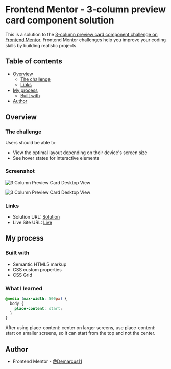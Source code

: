 # Frontend Mentor - 3-column preview card component solution

This is a solution to the [3-column preview card component challenge on Frontend Mentor](https://www.frontendmentor.io/challenges/3column-preview-card-component-pH92eAR2-). Frontend Mentor challenges help you improve your coding skills by building realistic projects.

## Table of contents

- [Overview](#overview)
  - [The challenge](#the-challenge)
  - [Links](#links)
- [My process](#my-process)
  - [Built with](#built-with)
- [Author](#author)

## Overview

### The challenge

Users should be able to:

- View the optimal layout depending on their device's screen size
- See hover states for interactive elements

### Screenshot

![3 Column Preview Card Desktop View](https://drive.google.com/uc?export=view&id=1knfeRAfbiRQHzcEdDSiOrMRwSntJD0Ex)

![3 Column Preview Card Desktop View](https://drive.google.com/uc?export=view&id=1gBVpd_D2SLtwlqXRLjjSAeyUzQw80iLI)

### Links

- Solution URL: [Solution](https://github.com/Demarcus11/3-Column-Preview-Card-Component.git)
- Live Site URL: [Live](https://demarcus11.github.io/3-Column-Preview-Card-Component/)

## My process

### Built with

- Semantic HTML5 markup
- CSS custom properties
- CSS Grid

### What I learned

```css
@media (max-width: 500px) {
  body {
    place-content: start;
  }
}
```

After using place-content: center on larger screens, use place-content: start on smaller screens, so it can start from the top and not the center.

## Author

- Frontend Mentor - [@Demarcus11](https://www.frontendmentor.io/profile/Demarcus11)
